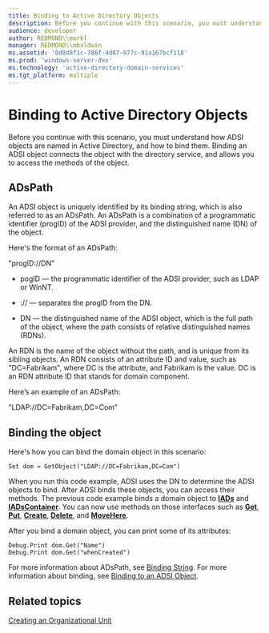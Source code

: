 ```yaml
---
title: Binding to Active Directory Objects
description: Before you continue with this scenario, you must understand how ADSI objects are named in Active Directory, and how to bind them. Binding an ADSI object connects the object with the directory service, and allows you to access the methods of the object.
audience: developer
author: REDMOND\\markl
manager: REDMOND\\mbaldwin
ms.assetid: '0d8d8f1c-786f-4d87-977c-91a167bcf118'
ms.prod: 'windows-server-dev'
ms.technology: 'active-directory-domain-services'
ms.tgt_platform: multiple
---
```


# Binding to Active Directory Objects

Before you continue with this scenario, you must understand how ADSI objects are named in Active Directory, and how to bind them. Binding an ADSI object connects the object with the directory service, and allows you to access the methods of the object.

## ADsPath

An ADSI object is uniquely identified by its binding string, which is also referred to as an ADsPath. An ADsPath is a combination of a programmatic identifier (progID) of the ADSI provider, and the distinguished name (DN) of the object.

Here's the format of an ADsPath:

"progID://DN"

-   pogID — the programmatic identifier of the ADSI provider, such as LDAP or WinNT.

-   :// — separates the progID from the DN.

-   DN — the distinguished name of the ADSI object, which is the full path of the object, where the path consists of relative distinguished names (RDNs).

An RDN is the name of the object without the path, and is unique from its sibling objects. An RDN consists of an attribute ID and value, such as "DC=Fabrikam", where DC is the attribute, and Fabrikam is the value. DC is an RDN attribute ID that stands for domain component.

Here’s an example of an ADsPath:

"LDAP://DC=Fabrikam,DC=Com"

## Binding the object

Here's how you can bind the domain object in this scenario:


```VB
Set dom = GetObject("LDAP://DC=Fabrikam,DC=Com")
```



When you run this code example, ADSI uses the DN to determine the ADSI objects to bind. After ADSI binds these objects, you can access their methods. The previous code example binds a domain object to [**IADs**](iads.md) and [**IADsContainer**](iadscontainer.md). You can now use methods on those interfaces such as [**Get**](iads-get.md), [**Put**](iads-put.md), [**Create**](iadscontainer-create.md), [**Delete**](iadscontainer-delete.md), and [**MoveHere**](iadscontainer-movehere.md).

After you bind a domain object, you can print some of its attributes:


```VB
Debug.Print dom.Get("Name")
Debug.Print dom.Get("whenCreated")
```



For more information about ADsPath, see [Binding String](binding-string.md). For more information about binding, see [Binding to an ADSI Object](binding-to-an-adsi-object.md).

## Related topics

<dl> <dt>

[Creating an Organizational Unit](creating-an-organizational-unit.md)
</dt> </dl>

 

 





